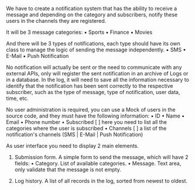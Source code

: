 We have to create a notification system that has the ability to receive a message and depending on
the category and subscribers, notify these users in the channels they are registered.

It will be 3 message categories:
    ▪ Sports
    ▪ Finance
    ▪ Movies

And there will be 3 types of notifications, each type should have its own class to manage the logic of
sending the message independently.
    ▪ SMS
    ▪ E-Mail
    ▪ Push Notification

No notification will actually be sent or the need to communicate with any external APIs, only will
register the sent notification in an archive of Logs or in a database.
In the log, it will need to save all the information necessary to identify that the notification has been
sent correctly to the respective subscriber, such as the type of message, type of notification, user
data, time, etc.

No user administration is required, you can use a Mock of users in the source code, and they must have
the following information:
    • ID
    • Name
    • Email
    • Phone number
    • Subscribed [ ] here you need to list all the categories where the user is subscribed
    • Channels [ ] a list of the notification's channels (SMS | E-Mail | Push Notification)

As user interface you need to display 2 main elements.

1. Submission form. A simple form to send the message, which will have 2 fields:
    • Category. List of available categories.
    • Message. Text area, only validate that the message is not empty.

2. Log history. A list of all records in the log, sorted from newest to oldest.